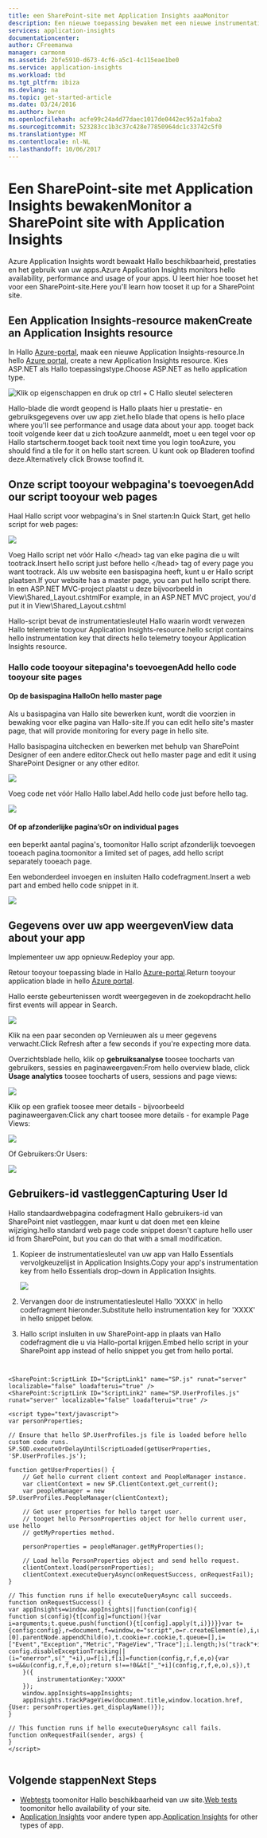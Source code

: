 ```yaml
---
title: een SharePoint-site met Application Insights aaaMonitor
description: Een nieuwe toepassing bewaken met een nieuwe instrumentatiesleutel
services: application-insights
documentationcenter: 
author: CFreemanwa
manager: carmonm
ms.assetid: 2bfe5910-d673-4cf6-a5c1-4c115eae1be0
ms.service: application-insights
ms.workload: tbd
ms.tgt_pltfrm: ibiza
ms.devlang: na
ms.topic: get-started-article
ms.date: 03/24/2016
ms.author: bwren
ms.openlocfilehash: acfe99c24a4d77daec1017de0442ec952a1faba2
ms.sourcegitcommit: 523283cc1b3c37c428e77850964dc1c33742c5f0
ms.translationtype: MT
ms.contentlocale: nl-NL
ms.lasthandoff: 10/06/2017
---
```

# <a name="monitor-a-sharepoint-site-with-application-insights"></a><span data-ttu-id="22785-103">Een SharePoint-site met Application Insights bewaken</span><span class="sxs-lookup"><span data-stu-id="22785-103">Monitor a SharePoint site with Application Insights</span></span>
<span data-ttu-id="22785-104">Azure Application Insights wordt bewaakt Hallo beschikbaarheid, prestaties en het gebruik van uw apps.</span><span class="sxs-lookup"><span data-stu-id="22785-104">Azure Application Insights monitors hello availability, performance and usage of your apps.</span></span> <span data-ttu-id="22785-105">U leert hier hoe tooset het voor een SharePoint-site.</span><span class="sxs-lookup"><span data-stu-id="22785-105">Here you'll learn how tooset it up for a SharePoint site.</span></span>

## <a name="create-an-application-insights-resource"></a><span data-ttu-id="22785-106">Een Application Insights-resource maken</span><span class="sxs-lookup"><span data-stu-id="22785-106">Create an Application Insights resource</span></span>
<span data-ttu-id="22785-107">In Hallo [Azure-portal](https://portal.azure.com), maak een nieuwe Application Insights-resource.</span><span class="sxs-lookup"><span data-stu-id="22785-107">In hello [Azure portal](https://portal.azure.com), create a new Application Insights resource.</span></span> <span data-ttu-id="22785-108">Kies ASP.NET als Hallo toepassingstype.</span><span class="sxs-lookup"><span data-stu-id="22785-108">Choose ASP.NET as hello application type.</span></span>

![Klik op eigenschappen en druk op ctrl + C Hallo sleutel selecteren](./media/app-insights-sharepoint/01-new.png)

<span data-ttu-id="22785-110">Hallo-blade die wordt geopend is Hallo plaats hier u prestatie- en gebruiksgegevens over uw app ziet.</span><span class="sxs-lookup"><span data-stu-id="22785-110">hello blade that opens is hello place where you'll see performance and usage data about your app.</span></span> <span data-ttu-id="22785-111">tooget back tooit volgende keer dat u zich tooAzure aanmeldt, moet u een tegel voor op Hallo startscherm.</span><span class="sxs-lookup"><span data-stu-id="22785-111">tooget back tooit next time you login tooAzure, you should find a tile for it on hello start screen.</span></span> <span data-ttu-id="22785-112">U kunt ook op Bladeren toofind deze.</span><span class="sxs-lookup"><span data-stu-id="22785-112">Alternatively click Browse toofind it.</span></span>

## <a name="add-our-script-tooyour-web-pages"></a><span data-ttu-id="22785-113">Onze script tooyour webpagina's toevoegen</span><span class="sxs-lookup"><span data-stu-id="22785-113">Add our script tooyour web pages</span></span>
<span data-ttu-id="22785-114">Haal Hallo script voor webpagina's in Snel starten:</span><span class="sxs-lookup"><span data-stu-id="22785-114">In Quick Start, get hello script for web pages:</span></span>

![](./media/app-insights-sharepoint/02-monitor-web-page.png)

<span data-ttu-id="22785-115">Voeg Hallo script net vóór Hallo &lt;/head&gt; tag van elke pagina die u wilt tootrack.</span><span class="sxs-lookup"><span data-stu-id="22785-115">Insert hello script just before hello &lt;/head&gt; tag of every page you want tootrack.</span></span> <span data-ttu-id="22785-116">Als uw website een basispagina heeft, kunt u er Hallo script plaatsen.</span><span class="sxs-lookup"><span data-stu-id="22785-116">If your website has a master page, you can put hello script there.</span></span> <span data-ttu-id="22785-117">In een ASP.NET MVC-project plaatst u deze bijvoorbeeld in View\Shared\_Layout.cshtml</span><span class="sxs-lookup"><span data-stu-id="22785-117">For example, in an ASP.NET MVC project, you'd put it in View\Shared\_Layout.cshtml</span></span>

<span data-ttu-id="22785-118">Hallo-script bevat de instrumentatiesleutel Hallo waarin wordt verwezen Hallo telemetrie tooyour Application Insights-resource.</span><span class="sxs-lookup"><span data-stu-id="22785-118">hello script contains hello instrumentation key that directs hello telemetry tooyour Application Insights resource.</span></span>

### <a name="add-hello-code-tooyour-site-pages"></a><span data-ttu-id="22785-119">Hallo code tooyour sitepagina's toevoegen</span><span class="sxs-lookup"><span data-stu-id="22785-119">Add hello code tooyour site pages</span></span>
#### <a name="on-hello-master-page"></a><span data-ttu-id="22785-120">Op de basispagina Hallo</span><span class="sxs-lookup"><span data-stu-id="22785-120">On hello master page</span></span>
<span data-ttu-id="22785-121">Als u basispagina van Hallo site bewerken kunt, wordt die voorzien in bewaking voor elke pagina van Hallo-site.</span><span class="sxs-lookup"><span data-stu-id="22785-121">If you can edit hello site's master page, that will provide monitoring for every page in hello site.</span></span>

<span data-ttu-id="22785-122">Hallo basispagina uitchecken en bewerken met behulp van SharePoint Designer of een andere editor.</span><span class="sxs-lookup"><span data-stu-id="22785-122">Check out hello master page and edit it using SharePoint Designer or any other editor.</span></span>

![](./media/app-insights-sharepoint/03-master.png)

<span data-ttu-id="22785-123">Voeg code net vóór Hallo Hallo </head> label.</span><span class="sxs-lookup"><span data-stu-id="22785-123">Add hello code just before hello </head> tag.</span></span> 

![](./media/app-insights-sharepoint/04-code.png)

#### <a name="or-on-individual-pages"></a><span data-ttu-id="22785-124">Of op afzonderlijke pagina’s</span><span class="sxs-lookup"><span data-stu-id="22785-124">Or on individual pages</span></span>
<span data-ttu-id="22785-125">een beperkt aantal pagina's, toomonitor Hallo script afzonderlijk toevoegen tooeach pagina.</span><span class="sxs-lookup"><span data-stu-id="22785-125">toomonitor a limited set of pages, add hello script separately tooeach page.</span></span> 

<span data-ttu-id="22785-126">Een webonderdeel invoegen en insluiten Hallo codefragment.</span><span class="sxs-lookup"><span data-stu-id="22785-126">Insert a web part and embed hello code snippet in it.</span></span>

![](./media/app-insights-sharepoint/05-page.png)

## <a name="view-data-about-your-app"></a><span data-ttu-id="22785-127">Gegevens over uw app weergeven</span><span class="sxs-lookup"><span data-stu-id="22785-127">View data about your app</span></span>
<span data-ttu-id="22785-128">Implementeer uw app opnieuw.</span><span class="sxs-lookup"><span data-stu-id="22785-128">Redeploy your app.</span></span>

<span data-ttu-id="22785-129">Retour tooyour toepassing blade in Hallo [Azure-portal](https://portal.azure.com).</span><span class="sxs-lookup"><span data-stu-id="22785-129">Return tooyour application blade in hello [Azure portal](https://portal.azure.com).</span></span>

<span data-ttu-id="22785-130">Hallo eerste gebeurtenissen wordt weergegeven in de zoekopdracht.</span><span class="sxs-lookup"><span data-stu-id="22785-130">hello first events will appear in Search.</span></span> 

![](./media/app-insights-sharepoint/09-search.png)

<span data-ttu-id="22785-131">Klik na een paar seconden op Vernieuwen als u meer gegevens verwacht.</span><span class="sxs-lookup"><span data-stu-id="22785-131">Click Refresh after a few seconds if you're expecting more data.</span></span>

<span data-ttu-id="22785-132">Overzichtsblade hello, klik op **gebruiksanalyse** toosee toocharts van gebruikers, sessies en paginaweergaven:</span><span class="sxs-lookup"><span data-stu-id="22785-132">From hello overview blade, click **Usage analytics** toosee toocharts of users, sessions and page views:</span></span>

![](./media/app-insights-sharepoint/06-usage.png)

<span data-ttu-id="22785-133">Klik op een grafiek toosee meer details - bijvoorbeeld paginaweergaven:</span><span class="sxs-lookup"><span data-stu-id="22785-133">Click any chart toosee more details - for example Page Views:</span></span>

![](./media/app-insights-sharepoint/07-pages.png)

<span data-ttu-id="22785-134">Of Gebruikers:</span><span class="sxs-lookup"><span data-stu-id="22785-134">Or Users:</span></span>

![](./media/app-insights-sharepoint/08-users.png)

## <a name="capturing-user-id"></a><span data-ttu-id="22785-135">Gebruikers-id vastleggen</span><span class="sxs-lookup"><span data-stu-id="22785-135">Capturing User Id</span></span>
<span data-ttu-id="22785-136">Hallo standaardwebpagina codefragment Hallo gebruikers-id van SharePoint niet vastleggen, maar kunt u dat doen met een kleine wijziging.</span><span class="sxs-lookup"><span data-stu-id="22785-136">hello standard web page code snippet doesn't capture hello user id from SharePoint, but you can do that with a small modification.</span></span>

1. <span data-ttu-id="22785-137">Kopieer de instrumentatiesleutel van uw app van Hallo Essentials vervolgkeuzelijst in Application Insights.</span><span class="sxs-lookup"><span data-stu-id="22785-137">Copy your app's instrumentation key from hello Essentials drop-down in Application Insights.</span></span> 

    ![](./media/app-insights-sharepoint/02-props.png)

1. <span data-ttu-id="22785-138">Vervangen door de instrumentatiesleutel Hallo 'XXXX' in hello codefragment hieronder.</span><span class="sxs-lookup"><span data-stu-id="22785-138">Substitute hello instrumentation key for 'XXXX' in hello snippet below.</span></span> 
2. <span data-ttu-id="22785-139">Hallo script insluiten in uw SharePoint-app in plaats van Hallo codefragment die u via Hallo-portal krijgen.</span><span class="sxs-lookup"><span data-stu-id="22785-139">Embed hello script in your SharePoint app instead of hello snippet you get from hello portal.</span></span>

```


<SharePoint:ScriptLink ID="ScriptLink1" name="SP.js" runat="server" localizable="false" loadafterui="true" /> 
<SharePoint:ScriptLink ID="ScriptLink2" name="SP.UserProfiles.js" runat="server" localizable="false" loadafterui="true" /> 

<script type="text/javascript"> 
var personProperties; 

// Ensure that hello SP.UserProfiles.js file is loaded before hello custom code runs. 
SP.SOD.executeOrDelayUntilScriptLoaded(getUserProperties, 'SP.UserProfiles.js'); 

function getUserProperties() { 
    // Get hello current client context and PeopleManager instance. 
    var clientContext = new SP.ClientContext.get_current(); 
    var peopleManager = new SP.UserProfiles.PeopleManager(clientContext); 

    // Get user properties for hello target user. 
    // tooget hello PersonProperties object for hello current user, use hello 
    // getMyProperties method. 

    personProperties = peopleManager.getMyProperties(); 

    // Load hello PersonProperties object and send hello request. 
    clientContext.load(personProperties); 
    clientContext.executeQueryAsync(onRequestSuccess, onRequestFail); 
} 

// This function runs if hello executeQueryAsync call succeeds. 
function onRequestSuccess() { 
var appInsights=window.appInsights||function(config){
function s(config){t[config]=function(){var i=arguments;t.queue.push(function(){t[config].apply(t,i)})}}var t={config:config},r=document,f=window,e="script",o=r.createElement(e),i,u;for(o.src=config.url||"//az416426.vo.msecnd.net/scripts/a/ai.0.js",r.getElementsByTagName(e)[0].parentNode.appendChild(o),t.cookie=r.cookie,t.queue=[],i=["Event","Exception","Metric","PageView","Trace"];i.length;)s("track"+i.pop());return config.disableExceptionTracking||(i="onerror",s("_"+i),u=f[i],f[i]=function(config,r,f,e,o){var s=u&&u(config,r,f,e,o);return s!==!0&&t["_"+i](config,r,f,e,o),s}),t
    }({
        instrumentationKey:"XXXX"
    });
    window.appInsights=appInsights;
    appInsights.trackPageView(document.title,window.location.href, {User: personProperties.get_displayName()});
} 

// This function runs if hello executeQueryAsync call fails. 
function onRequestFail(sender, args) { 
} 
</script> 


```



## <a name="next-steps"></a><span data-ttu-id="22785-140">Volgende stappen</span><span class="sxs-lookup"><span data-stu-id="22785-140">Next Steps</span></span>
* <span data-ttu-id="22785-141">[Webtests](app-insights-monitor-web-app-availability.md) toomonitor Hallo beschikbaarheid van uw site.</span><span class="sxs-lookup"><span data-stu-id="22785-141">[Web tests](app-insights-monitor-web-app-availability.md) toomonitor hello availability of your site.</span></span>
* <span data-ttu-id="22785-142">[Application Insights](app-insights-overview.md) voor andere typen app.</span><span class="sxs-lookup"><span data-stu-id="22785-142">[Application Insights](app-insights-overview.md) for other types of app.</span></span>

<!--Link references-->


